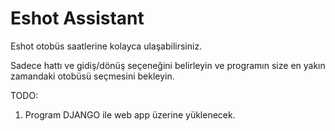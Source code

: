 # Eshot Assistant

Eshot otobüs saatlerine kolayca ulaşabilirsiniz.

Sadece hattı ve gidiş/dönüş seçeneğini belirleyin ve programın size en yakın zamandaki otobüsü seçmesini bekleyin.

TODO:
1) Program DJANGO ile web app üzerine yüklenecek.

